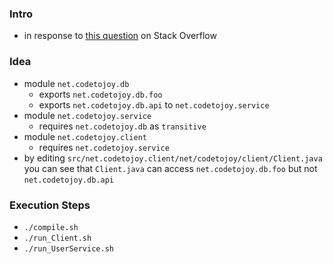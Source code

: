 
### Intro

* in response to [this question](https://stackoverflow.com/questions/45862518) on Stack Overflow

### Idea

* module `net.codetojoy.db`
    * exports `net.codetojoy.db.foo`
    * exports `net.codetojoy.db.api` to `net.codetojoy.service`
* module `net.codetojoy.service`
    * requires `net.codetojoy.db` as `transitive`
* module `net.codetojoy.client`
    * requires `net.codetojoy.service`
* by editing `src/net.codetojoy.client/net/codetojoy/client/Client.java` you can see that `Client.java` can access `net.codetojoy.db.foo` but not `net.codetojoy.db.api`
 
### Execution Steps

* `./compile.sh`
* `./run_Client.sh`
* `./run_UserService.sh`
